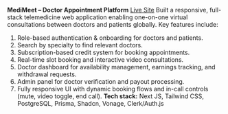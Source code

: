 **MediMeet – Doctor Appointment Platform** [Live Site](https://medi-meet-azure.vercel.app/)
Built a responsive, full-stack telemedicine web application enabling one-on-one virtual consultations between doctors and patients globally. Key features include:

1. Role-based authentication & onboarding for doctors and patients.
2. Search by specialty to find relevant doctors.
3. Subscription-based credit system for booking appointments.
4. Real-time slot booking and interactive video consultations.
5. Doctor dashboard for availability management, earnings tracking, and withdrawal requests.
6. Admin panel for doctor verification and payout processing.
7. Fully responsive UI with dynamic booking flows and in-call controls (mute, video toggle, end call).
**Tech stack:** Next JS, Tailwind CSS, PostgreSQL, Prisma, Shadcn, Vonage, Clerk/Auth.js
